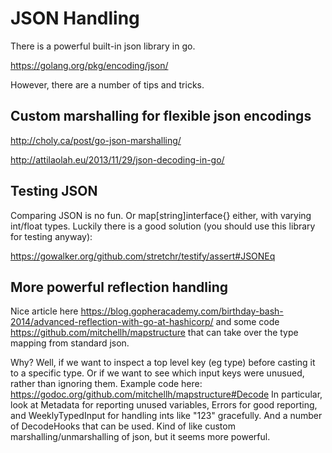 # JSON Handling

There is a powerful built-in json library in go.  

https://golang.org/pkg/encoding/json/

However, there are a number of tips and tricks.


## Custom marshalling for flexible json encodings

http://choly.ca/post/go-json-marshalling/

http://attilaolah.eu/2013/11/29/json-decoding-in-go/

## Testing JSON

Comparing JSON is no fun.  Or map[string]interface{} either, with varying int/float types.  Luckily there is a good solution (you should use this library for testing anyway):

https://gowalker.org/github.com/stretchr/testify/assert#JSONEq

## More powerful reflection handling

Nice article here https://blog.gopheracademy.com/birthday-bash-2014/advanced-reflection-with-go-at-hashicorp/ and some code https://github.com/mitchellh/mapstructure that can take over the type mapping from standard json.

Why?  Well, if we want to inspect a top level key (eg type) before casting it to a specific type.  Or if we want to see which input keys were unusued, rather than ignoring them.  Example code here: https://godoc.org/github.com/mitchellh/mapstructure#Decode  In particular, look at Metadata for reporting unused variables, Errors for good reporting, and WeeklyTypedInput for handling ints like "123" gracefully. And a number of DecodeHooks that can be used.  Kind of like custom marshalling/unmarshalling of json, but it seems more powerful.